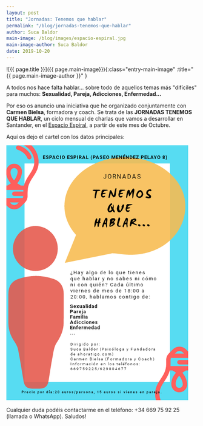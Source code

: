 ```yaml
---
layout: post
title: "Jornadas: Tenemos que hablar"
permalink: "/blog/jornadas-tenemos-que-hablar"
author: Suca Baldor
main-image: /blog/images/espacio-espiral.jpg
main-image-author: Suca Baldor
date: 2019-10-20
---
```


![{{ page.title }}]({{ page.main-image}}){:class="entry-main-image" :title="{{ page.main-image-author }}" }

A todos nos hace falta hablar... sobre todo de aquellos temas más "difíciles" para muchos: **Sexualidad, Pareja, Adicciones, Enfermedad...**

Por eso os anuncio una iniciativa que he organizado conjuntamente con **Carmen Bielsa**, formadora y coach. Se trata de las **JORNADAS TENEMOS QUE HABLAR**, un ciclo mensual de charlas que vamos a desarrollar en Santander, en el [Espacio Espiral](https://www.espacioespiral.es), a partir de este mes de Octubre.

Aquí os dejo el cartel con los datos principales:

![Jornadas: Tenemos que hablar](/blog/images/jornadas-tenemos-que-hablar.png)

Cualquier duda podéis contactarme en el teléfono: +34 669 75 92 25 (llamada o WhatsApp). Saludos!